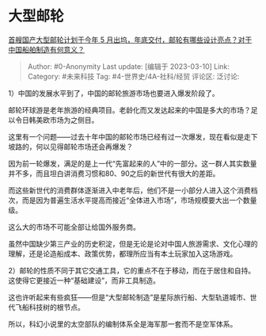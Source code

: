 # 大型邮轮
[首艘国产大型邮轮计划于今年 5 月出坞，年底交付，邮轮有哪些设计亮点？对于中国船舶制造有何意义？](https://www.zhihu.com/question/584981245/answer/2929856004)

> Author: #0-Anonymity
> Last update: [编辑于 2023-03-10]
> Link:
> Category: #未来科技
> Tag: #4-世界史/4A-社科/经贸
> 评论区:
> 泛讨论:

1）中国的发展水平到了，中国的邮轮旅游市场也要进入爆发阶段了。

邮轮环球游是老年旅游的经典项目。老龄化而又发达起来的中国是多大的市场？足以令日韩美欧市场为之侧目。

这里有一个问题——过去十年中国的邮轮市场已经有过一次爆发，现在看似是走下坡路的，何以见得邮轮市场还会再爆发？

因为前一轮爆发，满足的是上一代“先富起来的人”中的一部分。这一群人其实数量并不多，而且坦白讲消费习惯和80、90之后的新世代有很大的差距。

而这些新世代的消费群体逐渐进入中老年后，他们不是一小部分人进入这个消费档次，而是因为普遍生活水平提高而接近“全体进入市场”，市场规模要大出一个数量级。

这么大的市场不可能全部让给国外服务商。

虽然中国缺少第三产业的历史积淀，但是无论是论对中国人旅游需求、文化心理的理解，还是论造船成本、政策优势，都理所应当有本土玩家加入这场游戏。

2）邮轮的性质不同于其它交通工具，它的重点不在于移动，而在于居住和自持。这使得它更接近一种“基础建设”，而非工具制造。

这也许听起来有些疯狂——但是“大型邮轮制造”是星际旅行船、大型轨道城市、世代飞船科技树的根节点。

所以，科幻小说里的太空部队的编制体系全是海军那一套而不是空军体系。
